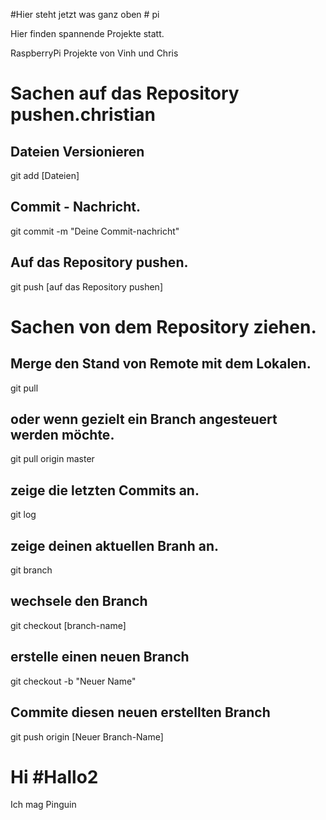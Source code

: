 ﻿#Hier steht jetzt was ganz oben # pi

Hier finden spannende Projekte statt.

RaspberryPi Projekte von Vinh und Chris


# Sachen auf das Repository pushen.christian

## Dateien Versionieren 
git add [Dateien]

## Commit - Nachricht. 
git commit -m "Deine Commit-nachricht"

## Auf das Repository pushen.
git push [auf das Repository pushen]


# Sachen von dem Repository ziehen.

## Merge den Stand von Remote mit dem Lokalen.
git pull 


## oder wenn gezielt ein Branch angesteuert werden möchte.
git pull origin master


## zeige die letzten Commits an.
git log

## zeige deinen aktuellen Branh an.
git branch

## wechsele den Branch
git checkout [branch-name]

## erstelle einen neuen Branch
git checkout -b "Neuer Name"

## Commite diesen neuen erstellten Branch
git push origin [Neuer Branch-Name] 
# Hi #Hallo2
Ich mag Pinguin
